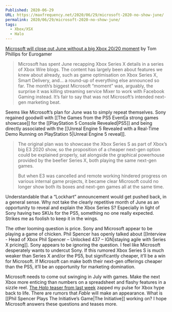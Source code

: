 ```yaml
---
Published: 2020-06-29
URL: https://maxfrequency.net/2020/06/29/microsoft-2020-no-show-june/
permalink: 2020/06/29/microsoft-2020-no-show-june/
tags:
  - Xbox/XSX
  - Halo
---
```

 [Microsoft will close out June without a big Xbox 20/20 moment](https://www.eurogamer.net/articles/2020-06-29-microsoft-will-close-out-june-without-a-big-xbox-20-20-moment) by Tom Phillips for Eurogamer

> Microsoft has spent June recapping Xbox Series X details in a series of Xbox Wire blogs. The content has largely been about features we knew about already, such as game optimisation on Xbox Series X, Smart Delivery, and… a round-up of everything else announced so far. The month’s biggest Microsoft “moment” was, arguably, the surprise it was killing streaming service Mixer to work with Facebook Gaming instead. It’s fair to say that was not Microsoft’s intended next-gen marketing beat.

Seems like Microsoft’s plan for June was to simply repeat themselves. Sony regained goodwill with [[The Games from the PS5 Event|a strong games showcase]] for the [[PlayStation 5 Console Revealed|PS5]] and being directly associated with the [[Unreal Engine 5 Revealed with a Real-Time Demo Running on PlayStation 5|Unreal Engine 5 reveal]].

> The original plan was to showcase the Xbox Series S as part of Xbox’s big E3 2020 show, so the proposition of a cheaper next-gen option could be explained properly, sat alongside the graphical powerhouse provided by the beefier Series X, both playing the same next-gen games.
> 
> But when E3 was cancelled and remote working hindered progress on various internal game projects, it became clear Microsoft could no longer show both its boxes and next-gen games all at the same time.

Understandable that a “Lockhart” announcement would get pushed back, in a general sense. Why not take the clearly repetitive month of June as an opportunity to reveal and explain the Xbox Series S? Especially in light of Sony having two SKUs for the PS5, something no one really expected. Strikes me as foolish to keep it in the wings.

The other looming question is price. Sony and Microsoft appear to be playing a game of chicken. Phil Spencer has openly talked about [[Interview - Head of Xbox Phil Spencer – Unlocked 437 – IGN|staying agile with Series X pricing]]. Sony appears to be ignoring the question. I feel like Microsoft desperately wants to undercut Sony. If this rumored Xbox Series S is much weaker than Series X and/or the PS5, but significantly cheaper, it’ll be a win for Microsoft. If Microsoft can make both their next-gen offerings cheaper than the PS5, it’ll be an opportunity for marketing domination.

Microsoft needs to come out swinging in July with games. Make the next Xbox more enticing than numbers on a spreadsheet and flashy features in a sizzle reel. [The *Halo* teaser from last week](https://twitter.com/Halo/status/1275806134142525440) zapped my pulse for Xbox hype back to life. There are rumors that *Fable* will make an appearance. What is [[Phil Spencer Plays The Initiative’s Game|The Initiative]] working on? I hope Microsoft answers these questions and teases more.